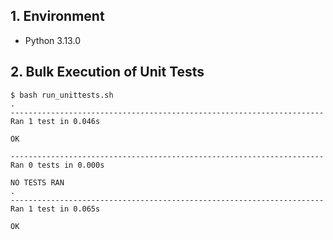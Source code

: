 ## 1. Environment

- Python 3.13.0

## 2. Bulk Execution of Unit Tests

```command
$ bash run_unittests.sh 
.
----------------------------------------------------------------------
Ran 1 test in 0.046s

OK

----------------------------------------------------------------------
Ran 0 tests in 0.000s

NO TESTS RAN
.
----------------------------------------------------------------------
Ran 1 test in 0.065s

OK
```
